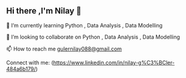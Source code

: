 ## Hi there ,I'm Nilay 👋

🌱 I’m currently learning Python , Data Analysis , Data Modelling 

👯 I’m looking to collaborate on Python , Data Analysis , Data Modelling 

📫 How to reach me gulernilay088@gmail.com

Connect with me:
(https://www.linkedin.com/in/nilay-g%C3%BCler-484a6b179/)
